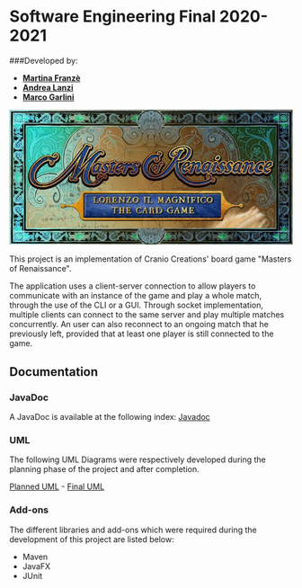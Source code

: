 # Software Engineering Final 2020-2021
###Developed by:
- [__Martina Franzè__](https://github.com/martina-franze)
- [__Andrea Lanzi__](https://github.com/GiuseppeMarchesani)
- [__Marco Garlini__](https://github.com/Gommarlo)

![alt text](deliverables/logo.jpg)

This project is an implementation of Cranio Creations' board game "Masters of Renaissance".

The application uses a client-server connection to allow players to communicate with an instance of the game and play a whole match, through the use of the CLI or a GUI.
Through socket implementation, multiple clients can connect to the same server and play multiple matches concurrently.
An user can also reconnect to an ongoing match that he previously left, provided that at least one player is still connected to the game.

## Documentation
### JavaDoc
A JavaDoc is available at the following index: [Javadoc](https://github.com/GiuseppeMarchesani/ing-sw-2021-franze-garlini-marchesani/tree/main/deliverables/final/index.html)
### UML
The following UML Diagrams were respectively developed during the planning phase of the project and after completion.

 [Planned UML](https://github.com/GiuseppeMarchesani/ing-sw-2021-franze-garlini-marchesani/blob/main/deliverables/initial_uml.png) - [Final UML](https://github.com/GiuseppeMarchesani/ing-sw-2021-franze-garlini-marchesani/blob/main/deliverables/final_uml.png)



### Add-ons
The different libraries and add-ons which were required during the development of this project are listed below:
- Maven
- JavaFX
- JUnit

